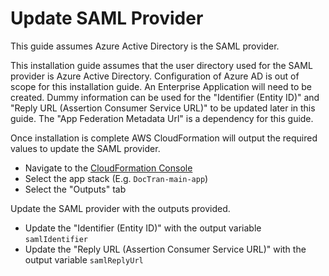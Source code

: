<!--
Copyright Amazon.com, Inc. or its affiliates. All Rights Reserved.
SPDX-License-Identifier: MIT-0
-->

# Update SAML Provider

This guide assumes Azure Active Directory is the SAML provider.

This installation guide assumes that the user directory used for the SAML provider is Azure Active Directory. Configuration of Azure AD is out of scope for this installation guide. An Enterprise Application will need to be created. Dummy information can be used for the "Identifier (Entity ID)" and "Reply URL (Assertion Consumer Service URL)" to be updated later in this guide. The "App Federation Metadata Url" is a dependency for this guide.

Once installation is complete AWS CloudFormation will output the required values to update the SAML provider. 

- Navigate to the [CloudFormation Console](https://console.aws.amazon.com/cloudformation/home)
- Select the app stack (E.g. `DocTran-main-app`)
- Select the "Outputs" tab

Update the SAML provider with the outputs provided.

- Update the "Identifier (Entity ID)" with the output variable `samlIdentifier`
- Update the "Reply URL (Assertion Consumer Service URL)" with the output variable `samlReplyUrl`